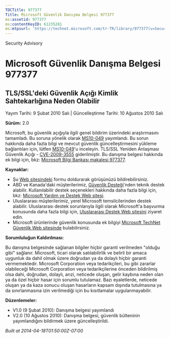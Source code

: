 ```yaml
---
TOCTitle: 977377
Title: Microsoft Güvenlik Danışma Belgesi 977377
ms:assetid: 977377
ms:contentKeyID: 61235281
ms:mtpsurl: 'https://technet.microsoft.com/tr-TR/library/977377(v=Security.10)'
---
```


Security Advisory

Microsoft Güvenlik Danışma Belgesi 977377
=========================================

TLS/SSL'deki Güvenlik Açığı Kimlik Sahtekarlığına Neden Olabilir
----------------------------------------------------------------

Yayım Tarihi: 9 Şubat 2010 Salı | Güncelleştirme Tarihi: 10 Ağustos 2010 Salı

**Sürüm:** 2.0

Microsoft, bu güvenlik açığıyla ilgili genel bildirim üzerindeki araştırmasını tamamladı. Bu soruna yönelik olarak [MS10-049](http://go.microsoft.com/fwlink/?linkid=197104) yayımlandı. Bu sorun hakkında daha fazla bilgi ve mevcut güvenlik güncelleştirmesini yükleme bağlantıları için, lütfen [MS10-049](http://go.microsoft.com/fwlink/?linkid=197104)'u inceleyin. TLS/SSL Yeniden Anlaşması Güvenlik Açığı - [CVE-2009-3555](http://www.cve.mitre.org/cgi-bin/cvename.cgi?name=cve-2009-3555) giderilmiştir. Bu danışma belgesi hakkında ek bilgi için, bkz: [Microsoft Bilgi Bankası makalesi 977377](http://support.microsoft.com/kb/977377).

**Kaynaklar:**

-   Şu [Web sitesindeki](https://support.microsoft.com/common/survey.aspx?scid=sw;en;1257&amp;showpage=1&amp;ws=technet&amp;sd=tech) formu doldurarak görüşünüzü bildirebilirsiniz.
-   ABD ve Kanada'daki müşterilerimiz, [Güvenlik Desteği](http://go.microsoft.com/fwlink/?linkid=21131)'nden teknik destek alabilir. Kullanılabilir destek seçenekleri hakkında daha fazla bilgi için, bkz: [Microsoft Yardım ve Destek Web sitesi](http://support.microsoft.com).
-   Uluslararası müşterilerimiz, yerel Microsoft temsilcilerinden destek alabilir. Uluslararası destek sorunlarıyla ilgili olarak Microsoft'a başvurma konusunda daha fazla bilgi için, [Uluslararası Destek Web sitesini](http://go.microsoft.com/fwlink/?linkid=21155) ziyaret edin.
-   Microsoft ürünlerinde güvenlik konusunda ek bilgiyi [Microsoft TechNet Güvenlik Web sitesinde](http://go.microsoft.com/fwlink/?linkid=21132) bulabilirsiniz.

**Sorumluluğun Kaldırılması:**

Bu danışma belgesinde sağlanan bilgiler hiçbir garanti verilmeden "olduğu gibi" sağlanır. Microsoft, ticari olarak satılabilirlik ve belirli bir amaca uygunluk da dahil olmak üzere doğrudan ya da dolaylı hiçbir garanti vermemektedir. Microsoft Corporation veya tedarikçileri, bu gibi zararlar olabileceği Microsoft Corporation veya tedarikçilerine önceden bildirilmiş olsa dahi, doğrudan, dolaylı, arızi, neticede oluşan, gelir kaybına neden olan ya da özel hiçbir hasar için sorumlu tutulamaz. Bazı eyaletlerde, neticede oluşan ya da kaza sonucu oluşan hasarların kapsam dışında tutulmasına ya da sınırlanmasına izin verilmediği için bu kısıtlamalar uygulanmayabilir.

**Düzenlemeler:**

-   V1.0 (9 Şubat 2010): Danışma belgesi yayımlandı
-   V2.0 (10 Ağustos 2010): Danışma belgesi, güvenlik bülteninin yayımlandığını bildirmek üzere güncelleştirildi.

*Built at 2014-04-18T01:50:00Z-07:00*
